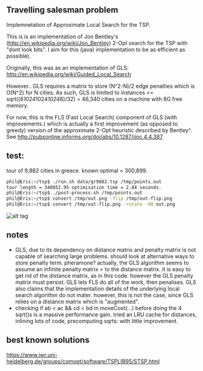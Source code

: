Travelling salesman problem
---------------------------
Implemnetation of Approximate Local Search for the TSP.

This is is an implementation of Jon Bentley's 
(http://en.wikipedia.org/wiki/Jon_Bentley) 2-Opt search for the TSP with "dont 
look bits". I aim for this (java) implementation to be as efficient as 
possible).

Originally, this was as an implementation of GLS: 
http://en.wikipedia.org/wiki/Guided_Local_Search

However..
GLS requires a matrix to store (N^2-N)/2 edge penalties which is O(N^2) for N 
cities. As such, GLS is limited to instances <= sqrt((8*1024*1024*1024*8)/32) 
= 46,340 cities on a machine with 8G free memory.

For now, this is the FLS (Fast Local Search) component of GLS (with 
improvements.) which is actually a first improvement (as opposed to greedy) 
version of the approximate 2-Opt heuristic described by Bentley^. See 
http://pubsonline.informs.org/doi/abs/10.1287/ijoc.4.4.387

test:
-----
tour of 9,882 cities in greece. known optimal = 300,899.

```bash
phil@Eris:~/tsp$ ./run.sh data/gr9882.tsp /tmp/points.out
tour length = 340852.95 optimisation time = 2.84 seconds.
phil@Eris:~/tsp$ ./post-process.sh /tmp/points.out
phil@Eris:~/tsp$ convert /tmp/out.png -flip /tmp/out-flip.png
phil@Eris:~/tsp$ convert /tmp/out-flip.png -rotate -90 out.png
```

![alt tag](https://raw.githubusercontent.com/phil8192/tsp-java/master/out.png)

notes
-----
* GLS, due to its dependency on distance matrix and penalty matrix is not 
  capable of searching large problems. should look at alternative ways to store 
  penalty term. pheramone? actually, the GLS algorithm seems to assume an 
  infinite penalty matrix = to the distance matrix. it is easy to get rid of 
  the distance matrix, as in this code. however the GLS penalty matrix must 
  persist: GLS lets FLS do all of the work, then penalises. GLS also claims 
  that the implementation details of the underlying local search algorithm do
  not mater. however, this is not the case, since GLS relies on a distance 
  matrix which is "augmented".    
* checking if ab < ac && cd < bd in moveCost(...) before doing the 4 sqrt()s is
  a massive performance gain. tried an LRU cache for distances, inlining lots 
  of code, precomputing sqrts: with little improvement.
  



## best known solutions
https://www.iwr.uni-heidelberg.de/groups/comopt/software/TSPLIB95/STSP.html
